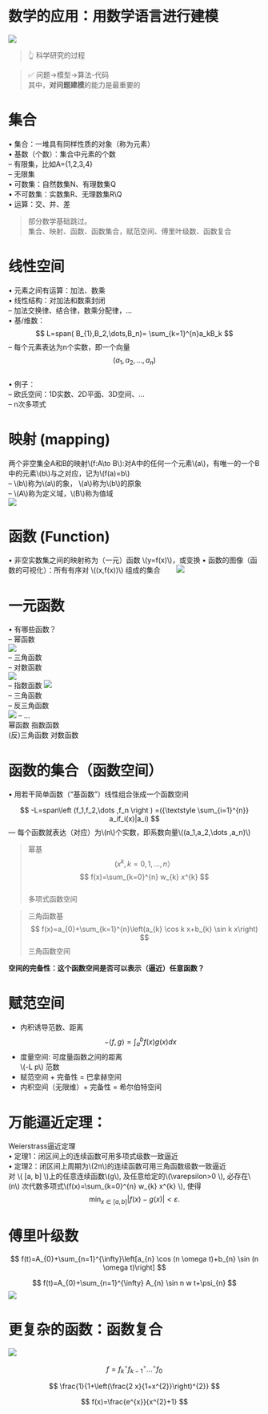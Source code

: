 # 数学的应用：用数学语言进行建模

![](../assets/1.PNG)
> &#x1F446; 科学研究的过程

> &#x2705; 问题→模型->算法-代码   
其中，**对问题建模**的能力是最重要的

# 集合

• 集合：一堆具有同样性质的对象（称为元素）  
• 基数（个数）：集合中元素的个数  
– 有限集，比如A={1,2,3,4}  
– 无限集  
• 可数集：自然数集N、有理数集Q  
• 不可数集：实数集R、无理数集R\Q  
• 运算：交、并、差  

> 部分数学基础跳过。  
集合、映射、函数、函数集合，赋范空间、傅里叶级数、函数复合

# 线性空间

• 元素之间有运算：加法、数乘  
• 线性结构：对加法和数乘封闭  
– 加法交换律、结合律，数乘分配律，…  
• 基/维数：  
$$
L=span( B_{1},B_2,\dots,B_n)=  \sum_{k=1}^{n}a_kB_k
$$
– 每个元素表达为n个实数，即一个向量  
$$
(a_{1},a_{2},\dots,a_{n})
$$    
• 例子：  
– 欧氏空间：1D实数、2D平面、3D空间、…  
– n次多项式  

# 映射 (mapping)  
两个非空集全A和B的映射\\(f:A\to B\\):对A中的任何一个元素\\(a\\)，有唯一的一个B中的元素\\(b\\)与之对应，记为\\(f(a)=b\\)  
– \\(b\\)称为\\(a\\)的象， \\(a\\)称为\\(b\\)的原象  
– \\(A\\)称为定义域，\\(B\\)称为值域  
![](../assets/41-1.png)  

# 函数 (Function)
• 非空实数集之间的映射称为（一元）函数 \\(y=f(x)\\)，或变换
• 函数的图像（函数的可视化）：所有有序对 \\((x,f(x))\\) 组成的集合　　
![](../assets/42-1.png)
# 一元函数

• 有哪些函数？  
– 幂函数  
![](../assets/43-1-1.png)  
– 三角函数    
– 对数函数  
![](../assets/43-3.png)  
– 指数函数 
![](../assets/43-2-1.png)  
– 三角函数  
– 反三角函数  
![](../assets/43-4.png)
– …  
幂函数 指数函数  
(反)三角函数 对数函数  

# 函数的集合（函数空间）

• 用若干简单函数（“基函数”）线性组合张成一个函数空间

$$
-L=span\left (f_1,f_2,\dots ,f_n \right ) =({\textstyle \sum_{i=1}^{n}} a_if_i(x)|a_i)
$$
— 每个函数就表达（对应）为\\(n\\)个实数，即系数向量\\((a_1,a_2,\dots ,a_n)\\)


> 幂基 
   $$
   ( x^{k},k=0,1,\dots ,n ）
$$  $$
f(x)=\sum_{k=0}^{n} w_{k} x^{k}
$$  
多项式函数空间  

> 三角函数基      
$$
f(x)=a_{0}+\sum_{k=1}^{n}\left(a_{k} \cos k x+b_{k} \sin k x\right)
$$
 三角函数空间  

**空间的完备性：这个函数空间是否可以表示（逼近）任意函数？**

# 赋范空间    
- 内积诱导范数、距离
$$
-\langle f, g\rangle=\int_{a}^{b} f(x) g(x) d x
$$  
- 度量空间: 可度量函数之间的距离  
\\(-L p\\) 范数  
- 赋范空间 + 完备性 = 巴拿赫空间  
- 内积空间（无限维）+ 完备性 = 希尔伯特空间
# 万能逼近定理：

Weierstrass逼近定理  
• 定理1：闭区间上的连续函数可用多项式级数一致逼近  
• 定理2：闭区间上周期为\\(2π\\)的连续函数可用三角函数级数一致逼近  
对 \\( [a, b]  \\)上的任意连续函数\\(g\\), 及任意给定的\\(\varepsilon>0 \\), 必存在\\(n\\) 次代数多项式\\(f(x)=\sum_{k=0}^{n} w_{k} x^{k} \\), 使得
$$
\min _{x \in[a, b]}|f(x)-g(x)|<\varepsilon.
$$  

# 傅里叶级数
$$
f(t)=A_{0}+\sum_{n=1}^{\infty}\left[a_{n} \cos (n \omega t)+b_{n} \sin (n \omega t)\right]
$$

$$
f(t)=A_{0}+\sum_{n=1}^{\infty} A_{n} \sin n w t+\psi_{n}
$$
![](../assets/47-1.png)
# 更复杂的函数：函数复合
![](../assets/48-1.png)  

$$
f=f_{k}{ }^{\circ} f_{k-1}{ }^{\circ} \ldots{ }^{\circ} f_{0}
$$ 

$$
\frac{1}{1+\left(\frac{2 x}{1+x^{2}}\right)^{2}}
$$

$$
f(x)=\frac{e^{x}}{x^{2}+1}
$$

